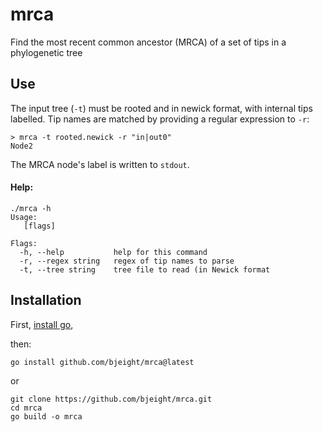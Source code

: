 # mrca

Find the most recent common ancestor (MRCA) of a set of tips in a phylogenetic tree

## Use

The input tree (`-t`) must be rooted and in newick format, with internal tips labelled. Tip names are matched by providing a regular expression to `-r`:

```
> mrca -t rooted.newick -r "in|out0"
Node2
```

The MRCA node's label is written to `stdout`.

#### Help:

```
./mrca -h
Usage:
   [flags]

Flags:
  -h, --help           help for this command
  -r, --regex string   regex of tip names to parse
  -t, --tree string    tree file to read (in Newick format
```

## Installation

First, [install go](https://go.dev/dl/),

then:

```
go install github.com/bjeight/mrca@latest
```

or

```
git clone https://github.com/bjeight/mrca.git
cd mrca
go build -o mrca
```